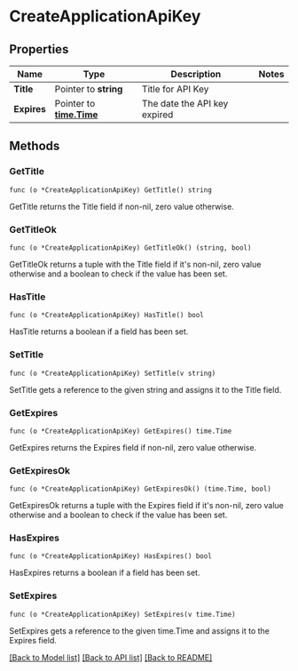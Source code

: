 # CreateApplicationApiKey

## Properties

Name | Type | Description | Notes
------------ | ------------- | ------------- | -------------
**Title** | Pointer to **string** | Title for API Key | 
**Expires** | Pointer to [**time.Time**](time.Time.md) | The date the API key expired | 

## Methods

### GetTitle

`func (o *CreateApplicationApiKey) GetTitle() string`

GetTitle returns the Title field if non-nil, zero value otherwise.

### GetTitleOk

`func (o *CreateApplicationApiKey) GetTitleOk() (string, bool)`

GetTitleOk returns a tuple with the Title field if it's non-nil, zero value otherwise
and a boolean to check if the value has been set.

### HasTitle

`func (o *CreateApplicationApiKey) HasTitle() bool`

HasTitle returns a boolean if a field has been set.

### SetTitle

`func (o *CreateApplicationApiKey) SetTitle(v string)`

SetTitle gets a reference to the given string and assigns it to the Title field.

### GetExpires

`func (o *CreateApplicationApiKey) GetExpires() time.Time`

GetExpires returns the Expires field if non-nil, zero value otherwise.

### GetExpiresOk

`func (o *CreateApplicationApiKey) GetExpiresOk() (time.Time, bool)`

GetExpiresOk returns a tuple with the Expires field if it's non-nil, zero value otherwise
and a boolean to check if the value has been set.

### HasExpires

`func (o *CreateApplicationApiKey) HasExpires() bool`

HasExpires returns a boolean if a field has been set.

### SetExpires

`func (o *CreateApplicationApiKey) SetExpires(v time.Time)`

SetExpires gets a reference to the given time.Time and assigns it to the Expires field.


[[Back to Model list]](../README.md#documentation-for-models) [[Back to API list]](../README.md#documentation-for-api-endpoints) [[Back to README]](../README.md)


